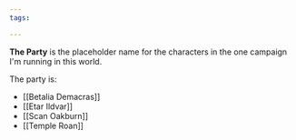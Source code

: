 ```yaml
---
tags:

---
```

**The Party** is the placeholder name for the characters in the one campaign I'm running in this world.

The party is:
- [[Betalia Demacras]]
- [[Etar Ildvar]]
- [[Scan Oakburn]]
- [[Temple Roan]]